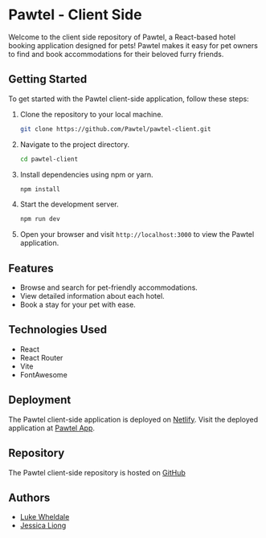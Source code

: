 # Pawtel - Client Side

Welcome to the client side repository of Pawtel, a React-based hotel booking application designed for pets! Pawtel makes it easy for pet owners to find and book accommodations for their beloved furry friends.

## Getting Started

To get started with the Pawtel client-side application, follow these steps:

1. Clone the repository to your local machine.

    ```bash
    git clone https://github.com/Pawtel/pawtel-client.git
    ```

2. Navigate to the project directory.

    ```bash
    cd pawtel-client
    ```

3. Install dependencies using npm or yarn.

    ```bash
    npm install
    ```

4. Start the development server.

    ```bash
    npm run dev
    ```

5. Open your browser and visit `http://localhost:3000` to view the Pawtel application.

## Features

-   Browse and search for pet-friendly accommodations.
-   View detailed information about each hotel.
-   Book a stay for your pet with ease.

## Technologies Used

-   React
-   React Router
-   Vite
-   FontAwesome

## Deployment

The Pawtel client-side application is deployed on [Netlify](https://www.netlify.com/). Visit the deployed application at [Pawtel App]().

## Repository

The Pawtel client-side repository is hosted on [GitHub](https://github.com/Pawtel/pawtel-client)

## Authors

-   [Luke Wheldale](https://github.com/Looch8)
-   [Jessica Liong](https://github.com/jessicacliong)
